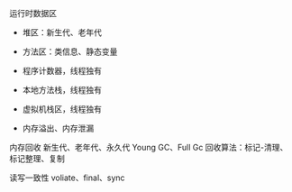 运行时数据区
* 堆区：新生代、老年代
* 方法区：类信息、静态变量
* 程序计数器，线程独有
* 本地方法栈，线程独有
* 虚拟机栈区，线程独有

* 内存溢出、内存泄漏

内存回收
新生代、老年代、永久代
Young GC、Full Gc
回收算法：标记-清理、标记整理、复制

读写一致性
voliate、final、sync

